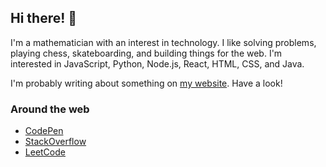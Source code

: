 ## Hi there! 👋

I'm a mathematician with an interest in technology. I like solving problems, playing chess, skateboarding, and building things for the web. I'm interested in JavaScript, Python, Node.js, React, HTML, CSS, and Java.

I'm probably writing about something on [my website](https://tannerdolby.com). Have a look!

### Around the web
- [CodePen][codepen]
- [StackOverflow][stackoverflow]
- [LeetCode][leetcode]

[leetcode]: https://leetcode.com/gnawlix/
[codepen]: https://codepen.io/tannerdolby
[stackoverflow]: https://stackoverflow.com/users/11389581/tanner-dolby
